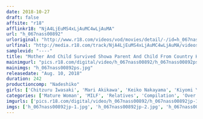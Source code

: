 ```yaml
---
date: 2018-10-27
draft: false
affsite: "r18"
afflinkr18: "NjA4LjEuMS4xLjAuMC4wLjAuMA"
url: "h_067nass00892"
urloriginal: "http://www.r18.com/videos/vod/movies/detail/-/id=h_067nass00892"
urlfinal: "http://media.r18.com/track/NjA4LjEuMS4xLjAuMC4wLjAuMA/videos/vod/movies/detail/-/id=h_067nass00892"
samplevid: "----"
title: "Mother And Child Survived Showa Parent And Child From Country Have Raw Forbidden Fuck"
mainimgurl: "pics.r18.com/digital/video/h_067nass00892/h_067nass00892ps.jpg"
mainimgs: "h_067nass00892ps.jpg"
releasedate: "Aug. 10, 2018"
duration: 242
productioncomp: "Nadeshiko"
girls: ['Chitzuru Iwasaki', 'Mari Akikawa', 'Keiko Nakayama', 'Kiyomi Yoshizawa (Miyuki Tamura)', 'Yoshie Fujisawa', 'Mizue Nishio', 'Yukari Kirishima', 'Hiroko Mishima']
categories: ['Mature Woman', 'MILF', 'Relatives', 'Compilation', 'Over 4 Hours', 'Hi-Def']
imgurls: ['pics.r18.com/digital/video/h_067nass00892/h_067nass00892jp-1.jpg', 'pics.r18.com/digital/video/h_067nass00892/h_067nass00892jp-2.jpg', 'pics.r18.com/digital/video/h_067nass00892/h_067nass00892jp-3.jpg', 'pics.r18.com/digital/video/h_067nass00892/h_067nass00892jp-4.jpg', 'pics.r18.com/digital/video/h_067nass00892/h_067nass00892jp-5.jpg', 'pics.r18.com/digital/video/h_067nass00892/h_067nass00892jp-6.jpg', 'pics.r18.com/digital/video/h_067nass00892/h_067nass00892jp-7.jpg', 'pics.r18.com/digital/video/h_067nass00892/h_067nass00892jp-8.jpg', 'pics.r18.com/digital/video/h_067nass00892/h_067nass00892jp-9.jpg', 'pics.r18.com/digital/video/h_067nass00892/h_067nass00892jp-10.jpg', 'pics.r18.com/digital/video/h_067nass00892/h_067nass00892jp-11.jpg', 'pics.r18.com/digital/video/h_067nass00892/h_067nass00892jp-12.jpg', 'pics.r18.com/digital/video/h_067nass00892/h_067nass00892jp-13.jpg', 'pics.r18.com/digital/video/h_067nass00892/h_067nass00892jp-14.jpg', 'pics.r18.com/digital/video/h_067nass00892/h_067nass00892jp-15.jpg', 'pics.r18.com/digital/video/h_067nass00892/h_067nass00892jp-16.jpg', 'pics.r18.com/digital/video/h_067nass00892/h_067nass00892jp-17.jpg', 'pics.r18.com/digital/video/h_067nass00892/h_067nass00892jp-18.jpg', 'pics.r18.com/digital/video/h_067nass00892/h_067nass00892jp-19.jpg', 'pics.r18.com/digital/video/h_067nass00892/h_067nass00892jp-20.jpg']
imgs: ['h_067nass00892jp-1.jpg', 'h_067nass00892jp-2.jpg', 'h_067nass00892jp-3.jpg', 'h_067nass00892jp-4.jpg', 'h_067nass00892jp-5.jpg', 'h_067nass00892jp-6.jpg', 'h_067nass00892jp-7.jpg', 'h_067nass00892jp-8.jpg', 'h_067nass00892jp-9.jpg', 'h_067nass00892jp-10.jpg', 'h_067nass00892jp-11.jpg', 'h_067nass00892jp-12.jpg', 'h_067nass00892jp-13.jpg', 'h_067nass00892jp-14.jpg', 'h_067nass00892jp-15.jpg', 'h_067nass00892jp-16.jpg', 'h_067nass00892jp-17.jpg', 'h_067nass00892jp-18.jpg', 'h_067nass00892jp-19.jpg', 'h_067nass00892jp-20.jpg']
---
```


